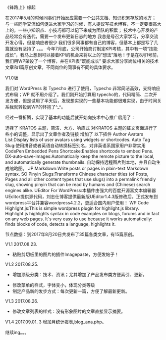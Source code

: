 
《锋路上》缘起

在2017年5月的时候同事们开始反应需要一个公共文档、知识积累存放的地方；
与一些同学交流如何促进大家学习的时候，有人提议写技术博客，不一定要很高大上的，一些小知识点、小技巧都可以记下来成为团队的积累；
技术中心开发的产品经常会有迭代，需要一个发布更新日志的地方
我总是号召大家学习，分享交流开发心得，但是响应者很少
我们很多同事都有自己的博客，但基本上都是写了几篇就没有坚持了
。。。
今年7月底，公司开始商讨制定KPI考核，其中有一项“技能成长”，我马上想到可以接着KPI的机会来将以上的“想法”落地！于是在8月1号前，我们用WP架设了一个博客，并在KPI表“既能成长” 要求大家分享岗位相关的技术文章和1篇原创文章，不同岗位的同事有不同的具体要求。



V1.0版

我们对 WordPress 和 Typecho 进行了使用，Typecho 非常简洁高效，支持响应式布局；WP 就不用介绍了。我们刚开始打算用 typecho的，代码精简、二次开发方便，但是试用了半天后，发现想实现的一些基本功能都很难实现，由于时间关系我就转投到WP的怀抱了^_^。

经过一番折腾，实现了基本的功能后就开始向技术中心推广启用了：

选择了 KRATOS 主题，简洁、大方、响应式
对KRATOS 主题的征文页面进行了些小的调整，显示出了文章作者及链接
增加了 以下插件
Author Avatars List:Display lists of user avatars using widgets or shortcodes.
Auto Tag Slug:使用拼音或者英语自动转换标签别名，对非英语系国家用户非常实用
CodePen Embedded Pens Shortcake:Enables shortcode to embed Pens.
DX-auto-save-images:Automatically keep the remote picture to the local, and automatically generate thumbnails. 自动保持远程图片到本地，并且自动生成缩略图。
JP Markdown:Write posts or pages in plain-text Markdown syntax.
SO Pinyin Slugs:Transforms Chinese character titles (of Posts, Pages and all other content types that use slugs) into a permalink friendly slug, showing pinyin that can be read by humans and (Chinese) search engines alike.
UEditor For WordPress:本插件由强大的百度开源富文本编辑器UEditor提供源代码，刘志仕博客提供最新版UEditor1.4.3版修改后，正式发布到wordpress平台并兼容wordpress4.2.2，更适合国内用户使用！
WP Code Highlight.js:This is simple wordpress plugin for highlight.js library. Highlight.js highlights syntax in code examples on blogs, forums and in fact on any web pages. It´s very easy to use because it works automatically: finds blocks of code, detects a language, highlights it.


节点数据：到2017年8月20日共发布了35篇各类文章，有15篇原创。



V1.1 2017.08.23.

+ 粘贴剪切板里的图片的插件Imagepaste，方便发帖子！



V1.2 2017.08.25.
+ 增加顶级分类：技术、资讯；尤其增加了产品发布类方便索引、更新。
* 修改菜单的样式，字体变小，体现分类等级
* 制定产品新的发步方式：每次更新一篇，方便了解最新更新。

V1.3 2017.08.26.
* 修改文章列表的样式：没有形象图片的文章直接显示摘要。

V1.4 2017.09.01.
3 增加月统计报表,blog_ana.php。


继续ing。。。


